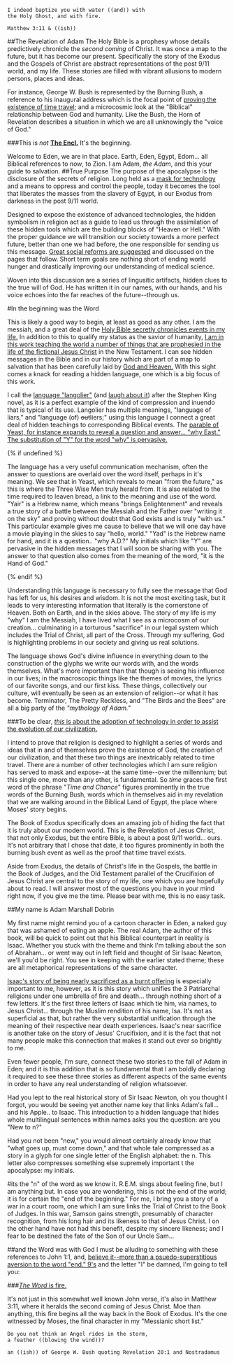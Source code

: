 ```
I indeed baptize you with water ((and)) with 
the Holy Ghost, and with fire.

Matthew 3:11 & ((ish))

```

##The Revelation of Adam
The Holy Bible is a prophesy whose details predictively chronicle the *second coming* of Christ.  It was once a map to the future, but it has become our present.  Specifically the story of the Exodus and the Gospels of Christ are abstract representations of the post 9/11 world, and my life.  These stories are filled with vibrant allusions to modern persons, places and ideas. 

For instance, George W. Bush is represented by the Burning Bush, a reference to his inaugural address which is the focal point of [proving the existence of time travel](behold,_the_burning_bush.html); and a microcosmic look at the "Biblical" relationship between God and humanity.  Like the Bush, the Horn of Revelation describes a situation in which we are all unknowingly the "voice of God."

###This is *not* **[The Encl.](./the_encl.html)**  It's the beginning.

Welcome to Eden, we are in that place.  Earth, Eden, Egypt, Edom... all Biblical references to *now*, to Zion.  I am Adam, *the Adam*, and this your guide to salvation.
##True Purpose
The purpose of the apocalypse is the disclosure of the secrets of religion.  Long held as a [mask for technology](the_encl.html) and a means to oppress and control the people, today it becomes the tool that liberates the masses from the slavery of Egypt, in our Exodus from darkness in the post 9/11 world.

Designed to expose the existence of advanced technologies, the hidden symbolism in religion act as a guide to lead us through the assimilation of these hidden tools which are the building blocks of "Heaven or Hell."  With the proper guidance we will transition our society towards a more perfect future, better than one we had before, the one responsible for sending us this message.  [Great social reforms are suggested](the_lamb_of_god.html) and discussed on the pages that follow.  Short term goals are nothing short of ending world hunger and drastically improving our understanding of medical science.

Woven into this discussion are a series of lingusitic artifacts, hidden clues to the true will of God.  He has written it in our names, with our hands, and his voice echoes into the far reaches of the future--through us.

#In the beginning was the Word

This is likely a good way to begin, at least as good as any other.  I am the messiah, and a great deal of the [Holy Bible secretly chronicles events in my life.](the_lamb_of_god.html)  In addition to this to qualify my status as the savior of humanity, [I am in this work teaching the world a number of things that are prophesied in the life of the fictional Jesus Christ](the_letter_why.html) in the New Testament.  I can see hidden messages in the Bible and in our history which are part of a map to salvation that has been carefully laid by [God and Heaven.](the_light_of_heaven.html)  With this sight comes a knack for reading a hidden language, one which is a big focus of this work.  

I call the [language "langolier"](the_letter_why.html) (and [laugh about it](hamd.md/he_laughs,again.html)) after the Stephen King novel, as it is a perfect example of the kind of compression and inuendo that is typical of its use.  Langolier has multiple meanings, "language of liars," and "language (of) ~~out~~liers;" using this language I connect a great deal of hidden teachings to corresponding Biblical events.  The [parable of Yeast, for instance expands to reveal a question and answer... "why East."  The substitution of "Y" for the word "why" is pervasive.](the_letter_why.html)

{% if undefined %}

The language has a very useful communication mechanism, often the answer to questions are overlaid over the word itself, perhaps in it's meaning.  We see that in Yeast, which reveals to mean "from the future," as this is where the Three Wise Men truly herald from.  It is also related to the time required to leaven bread, a link to the meaning and use of the word.  "Yair" is a Hebrew name, which means "brings Enlightenment" and reveals a true story of a battle between the Messiah and the Father over "writing it on the sky" and proving without doubt that God exists and is truly "with us."  This particular example gives me cause to believe that we will one day have a movie playing in the skies to say "hello, world."  "Yad" is the Hebrew name for hand, and it is a question.. "why A.D.?"  My initials which like "Y" are pervasive in the hidden messages that I will soon be sharing with you.  The answer to that question also comes from the meaning of the word, "it is the Hand of God."

{% endif %}

Understanding this language is necessary to fully see the message that God has left for us, his desires and wisdom.  It is not the most exciting task, but it leads to very interesting information that literally is the cornerstone of Heaven.  Both on Earth, and in the skies above.  The story of my life is my "why" I am the Messiah, I have lived what I see as a microcosm of our creation... culminating in a torturous "sacrifice" in our legal system which includes the Trial of Christ, all part of the Cross.  Through my suffering, God is highlighting problems in our society and giving us real solutions.  


The language shows God's divine influence in everything down to the construction of the glyphs we write our words with, and the words themselves.  What's more important than that though is seeing his influence in our lives; in the macroscopic things like the themes of movies, the lyrics of our favorite songs, and our first kiss.  These things, collectively our culture, will eventually be seen as an extension of religion--or what it has become.  Terminator, The Pretty Reckless, and "The Birds and the Bees" are all a big party of the *"mythology of Adam."*

###To be clear, [*this* is about the adoption of technology in order to assist the evolution of our civilization.](outside_of_heaven.html)


I intend to prove that religion is designed to highlight a series of words and ideas that in and of themselves prove the existence of God, the creation of our civilization, and that these two things are inextricably related to time travel.  There are a number of other technologies which I am sure religion has served to mask and expose--at the same time--over the millennium; but this single one, more than any other, is fundamental.  So *time* graces the first word of the phrase "*Time and Chance*" figures prominently in the true words of the Burning Bush, words which in themselves aid in my revelation that we are walking around in the Biblical Land of Egypt, the place where Moses' story begins.

The Book of Exodus specifically does an amazing job of hiding the fact that it is truly about our modern world.  This is the Revelation of Jesus Christ, that not only Exodus, but the entire Bible, is about a post 9/11 world... ours.  It's not arbitrary that I chose that date, it too figures prominently in both the burning bush event as well as the proof that time travel exists.

Aside from Exodus, the details of Christ's life in the Gospels, the battle in the Book of Judges, and the Old Testament parallel of the Crucifixion of Jesus Christ are central to the story of my life, one which you are hopefully about to read.  I will answer most of the questions you have in your mind right now, if you give me the time.  Please bear with me, this is no easy task.

##My name is Adam Marshall Dobrin

My first name might remind you of a cartoon character in Eden, a naked guy that was ashamed of eating an apple.  The real Adam, the author of this book, will be quick to point out that his Biblical counterpart in reality is Isaac.  Whether you stuck with the theme and think I'm talking about the son of Abraham... or went way out in left field and thought of Sir Isaac Newton, we'll you'd be right.  You see in keeping with the earlier stated theme; these are all metaphorical representations of the same character.  

[Isaac's story of being nearly sacrificed as a burnt offering](the_lamb_of_god.html) is especially important to me, however, as it is this story which unifies the 3 Patriarchal religions under one umbrella of fire and death... through nothing short of a few letters.  It's the first three letters of Isaac which tie him, via names, to Jesus Christ... through the Muslim rendition of his name, Isa.  It's not as superficial as that, but rather the very substantial unification through the meaning of their respective near death experiences.  Isaac's near sacrifice is another take on the story of Jesus' Crucifixion, and it is the fact that not many people make this connection that makes it stand out ever so brightly to me.

Even fewer people, I'm sure, connect these two stories to the fall of Adam in Eden; and it is this addition that is so fundamental that I am boldly declaring it required to see these three stories as different aspects of the same events in order to have any real understanding of religion whatsoever.

Had you lept to the real historical story of Sir Isaac Newton, oh you thought I forgot, you would be seeing yet another name key that links Adam's fall... and his Apple.. to Isaac.  This introduction to  a hidden language that hides whole multilingual sentences within names asks you the question: are you "New to n?"

Had you not been "new," you would almost certainly already know that "what goes up, must come down," and that whole tale compressed as a story in a glyph for one single letter of the English alphabet: the n.  This letter also compresses something else supremely important t the apocalypse: my initials.

#its the "n" of the word as we know it.
R.E.M. sings about feeling fine, but I am anything but.  In case you are wondering, this is not the end of the world; it is for certain the "end of the beginning."  For me, I bring you a story of a war in a court room, one which I am sure links the Trial of Christ to the Book of Judges.  In this war, Samson gains strength, presumably of character recognition, from his long hair and its likeness to that of Jesus Christ.  I on the other hand have not had this benefit, despite my sincere likeness; and I fear to be destined the fate of the Son of our Uncle Sam... 

##and the Word was with God
I must be alluding to something with these references to John 1:1, and, [believe it--more than a psuedo-superstitious aversion to the word "end." 9's](the_encl.html) and the letter "I" be damned, I'm going to tell you:

###[*The Word* is fire.](chapter1.md)

It's not just in this somewhat well known John verse, it's also in Matthew 3:11, where it heralds the second coming of Jesus Christ.  Moe than anything, this fire begins all the way back in the Book of Exodus.  It's the one witnessed by Moses, the final character in my "Messianic short list."

```
Do you not think an Angel rides in the storm,
a feather ((blowing the wind))?

an ((ish)) of George W. Bush quoting Revelation 20:1 and Nostradamus

```
